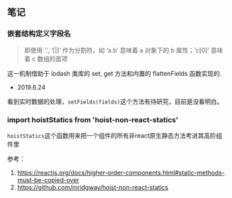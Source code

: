 ## 笔记

### 嵌套结构定义字段名

>即使用 ‘.’, ‘[|]’ 作为分割符，如 ‘a.b’ 意味着 a 对象下的 b 属性；’c[0]’ 意味着 c 数组的首项

这一机制借助于 lodash 类库的 set, get 方法和内置的 flattenFields 函数实现的.

- 2019.6.24

看到实时数据的处理，`setFields(fields)`这个方法有待研究，目前是没看明白。

### import hoistStatics from 'hoist-non-react-statics'

`hoistStatics`这个函数用来把一个组件的所有非react原生静态方法考进其高阶组件里

参考：

1. https://reactjs.org/docs/higher-order-components.html#static-methods-must-be-copied-over
2. https://github.com/mridgway/hoist-non-react-statics
